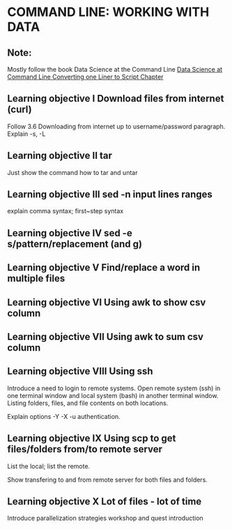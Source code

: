 # COMMAND LINE:  WORKING WITH DATA

## Note: 

Mostly follow the book Data Science at the Command Line
[Data Science at Command Line Converting one Liner to Script Chapter](https://www.datascienceatthecommandline.com/)

## Learning objective I Download files from internet (curl)

Follow 3.6 Downloading from internet up to username/password paragraph. Explain -s, -L

## Learning objective II tar

Just show the command how to tar and untar

## Learning objective III sed -n input lines ranges

explain comma syntax; first~step syntax

## Learning objective IV sed -e s/pattern/replacement (and g)

## Learning objective V Find/replace a word in multiple files

## Learning objective VI Using awk to show csv column

## Learning objective VII Using awk to sum csv column

## Learning objective VIII Using ssh

Introduce a need to login to remote systems. Open remote system (ssh) in one terminal window and local system (bash) in another terminal window.
Listing folders, files, and file contents on both locations.

Explain options -Y -X -u authentication.

## Learning objective IX Using scp to get files/folders from/to remote server

List the local; list the remote.

Show transfering to and from remote server for both files and folders.

## Learning objective X Lot of files - lot of time

Introduce parallelization strategies workshop and quest introduction


